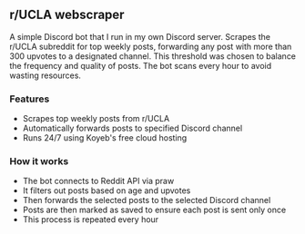## r/UCLA webscraper
A simple Discord bot that I run in my own Discord server. Scrapes the r/UCLA subreddit for top weekly posts, forwarding any post with more than 300 upvotes to a designated channel. This threshold was chosen to balance the frequency and quality of posts. The bot scans every hour to avoid wasting resources.

### Features
- Scrapes top weekly posts from r/UCLA
- Automatically forwards posts to specified Discord channel
- Runs 24/7 using Koyeb's free cloud hosting

### How it works
- The bot connects to Reddit API via praw
- It filters out posts based on age and upvotes
- Then forwards the selected posts to the selected Discord channel
- Posts are then marked as saved to ensure each post is sent only once
- This process is repeated every hour
